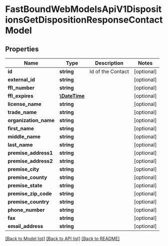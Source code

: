 # FastBoundWebModelsApiV1DispositionsGetDispositionResponseContactModel

## Properties
Name | Type | Description | Notes
------------ | ------------- | ------------- | -------------
**id** | **string** | Id of the Contact | [optional] 
**external_id** | **string** |  | [optional] 
**ffl_number** | **string** |  | [optional] 
**ffl_expires** | [**\DateTime**](\DateTime.md) |  | [optional] 
**license_name** | **string** |  | [optional] 
**trade_name** | **string** |  | [optional] 
**organization_name** | **string** |  | [optional] 
**first_name** | **string** |  | [optional] 
**middle_name** | **string** |  | [optional] 
**last_name** | **string** |  | [optional] 
**premise_address1** | **string** |  | [optional] 
**premise_address2** | **string** |  | [optional] 
**premise_city** | **string** |  | [optional] 
**premise_county** | **string** |  | [optional] 
**premise_state** | **string** |  | [optional] 
**premise_zip_code** | **string** |  | [optional] 
**premise_country** | **string** |  | [optional] 
**phone_number** | **string** |  | [optional] 
**fax** | **string** |  | [optional] 
**email_address** | **string** |  | [optional] 

[[Back to Model list]](../../README.md#documentation-for-models) [[Back to API list]](../../README.md#documentation-for-api-endpoints) [[Back to README]](../../README.md)


